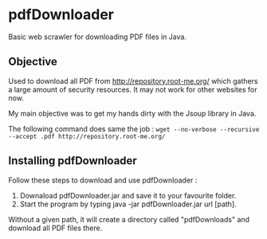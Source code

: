 # pdfDownloader

Basic web scrawler for downloading PDF files in Java.

## Objective

Used to download all PDF from http://repository.root-me.org/ which gathers a large amount of security resources.
It may not work for other websites for now.

My main objective was to get my hands dirty with the Jsoup library in Java.

The following command does same the job :
``wget --no-verbose --recursive --accept .pdf http://repository.root-me.org/ ``

## Installing pdfDownloader

Follow these steps to download and use pdfDownloader :
1. Downaload pdfDownloader.jar and save it to your favourite folder.
2. Start the program by typing java -jar pdfDownloader.jar url [path].

Without a given path, it will create a directory called "pdfDownloads" and download all PDF files there.
